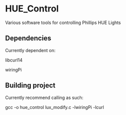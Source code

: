 # HUE_Control
Various software tools for controlling Phillips HUE Lights

## Dependencies
Currently dependent on:

libcurl14

wiringPi

## Building project
Currently recommend calling as such:

gcc -o hue_control lux_modify.c -lwiringPi -lcurl

